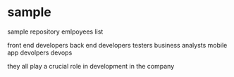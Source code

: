 # sample
sample repository
emlpoyees list

front end developers
back end developers
testers
business analysts
mobile app devolpers
devops

they all play a crucial role in development in the company

